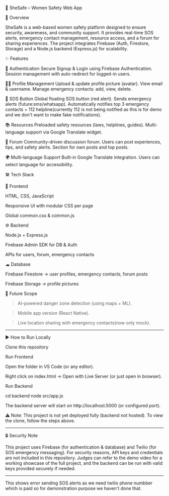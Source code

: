 🚀 SheSafe – Women Safety Web App

📌 Overview

SheSafe is a web-based women safety platform designed to ensure security, awareness, and community support.
It provides real-time SOS alerts, emergency contact management, resource access, and a forum for sharing experiences.
The project integrates Firebase (Auth, Firestore, Storage) and a Node.js backend (Express.js) for scalability.

✨ Features

🔐 Authentication
Secure Signup & Login using Firebase Authentication.
Session management with auto-redirect for logged-in users.

👩‍💻 Profile Management
Upload & update profile picture (avatar).
View email & username.
Manage emergency contacts: add, view, delete.

🚨 SOS Button
Global floating SOS button (red alert).
Sends emergency alerts (future:sms/whatsapp).
Automatically notifies top 3 emergency contacts + 112 helpline(currently 112 is not being notified as this is for demo and we don't want to make fake notifications).

📚 Resources
Preloaded safety resources (laws, helplines, guides).
Multi-language support via Google Translate widget.

💬 Forum
Community-driven discussion forum.
Users can post experiences, tips, and safety alerts.
Section for own posts and top posts.

🌍 Multi-language Support
Built-in Google Translate integration.
Users can select language for accessibility.

🛠 Tech Stack

🎨 Frontend

HTML, CSS, JavaScript

Responsive UI with modular CSS per page

Global common.css & common.js

⚙ Backend

Node.js + Express.js

Firebase Admin SDK for DB & Auth

APIs for users, forum, emergency contacts

☁ Database

Firebase Firestore → user profiles, emergency contacts, forum posts

Firebase Storage → profile pictures

🔮 Future Scope
>AI-powered danger zone detection (using maps + ML).

>Mobile app version (React Native).

>Live location sharing with emergency contacts(now only mock).

----------------------------------------------------------------------------------------------------------------------------------------------------------------------------------------

▶️ How to Run Locally

Clone this repository

Run Frontend

Open the folder in VS Code (or any editor).

Right click on index.html → Open with Live Server (or just open in browser).

Run Backend

cd backend
node src/app.js


The backend server will start on http://localhost:5000
 (or configured port).

⚠️ Note: This project is not yet deployed fully (backend not hosted). To view the clone, follow the steps above. 

----------------------------------------------------------------------------------------------------------------------------------------------------------------------------------------

🔒 Security Note

This project uses Firebase (for authentication & database) and Twilio (for SOS emergency messaging).
For security reasons, API keys and credentials are not included in this repository.
Judges can refer to the demo video for a working showcase of the full project, and the backend can be run with valid keys provided securely if needed.

--------------
This shows error sending SOS alerts as we need twilio phone numbber which is paid so for demonstration purpose we haven't done that.
